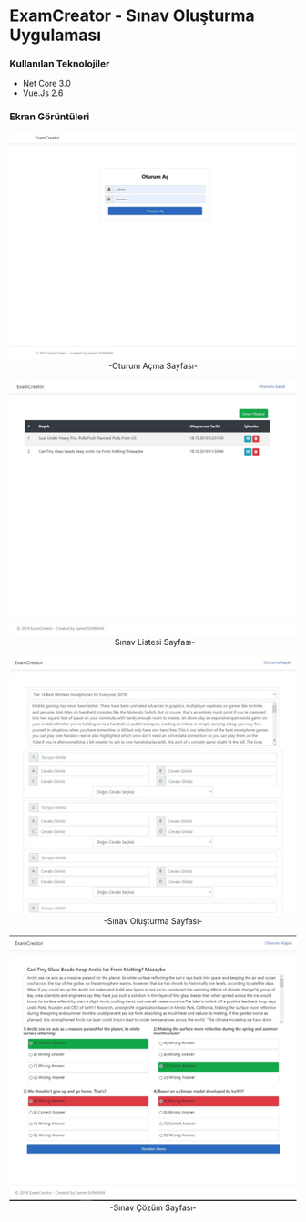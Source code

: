 # ExamCreator - Sınav Oluşturma Uygulaması

### Kullanılan Teknolojiler

- Net Core 3.0
- Vue.Js 2.6


### Ekran Görüntüleri

<div align="center">
  <img width="600" src="/Screenshots/1.jpg"><br />
  <span>-Oturum Açma Sayfası-</span><br /><br />
</div>

<div align="center">
  <img width="600" src="/Screenshots/2.jpg"><br />
  <span>-Sınav Listesi Sayfası-</span><br /><br />
</div>

<div align="center">
  <img width="600" src="/Screenshots/3.jpg"><br />
  <span>-Sınav Oluşturma Sayfası-</span><br /><br />
</div>

<div align="center">
  <img width="600" src="/Screenshots/4.jpg"><br />
  <span>-Sınav Çözüm Sayfası-</span>
</div>

